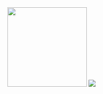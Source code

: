 <img height="180em" src="https://github-readme-stats.vercel.app/api?username=VHarastei&show_icons=true&hide_border=true&&count_private=true&include_all_commits=true" />
<img src="https://github-readme-stats.vercel.app/api/top-langs/?username=VHarastei&langs_count=8" />


